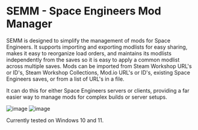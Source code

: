 # SEMM - Space Engineers Mod Manager
SEMM is designed to simplify the management of mods for Space Engineers. It supports importing and exporting modlists for easy sharing, makes it easy to reorganize load orders, and maintains its modlists independently from the saves so it is easy to apply a common modlist across multiple saves. Mods can be imported from Steam Workshop URL's or ID's, Steam Workshop Collections, Mod.io URL's or ID's, existing Space Engineers saves, or from a list of URL's in a file.

It can do this for either Space Engineers servers or clients, providing a far easier way to manage mods for complex builds or server setups.

![image](https://github.com/user-attachments/assets/924d4329-8b38-4b85-9306-5459763f7aed)
![image](https://github.com/user-attachments/assets/59a67789-0c50-4cfb-9611-663cdaff192a)

Currently tested on Windows 10 and 11.
